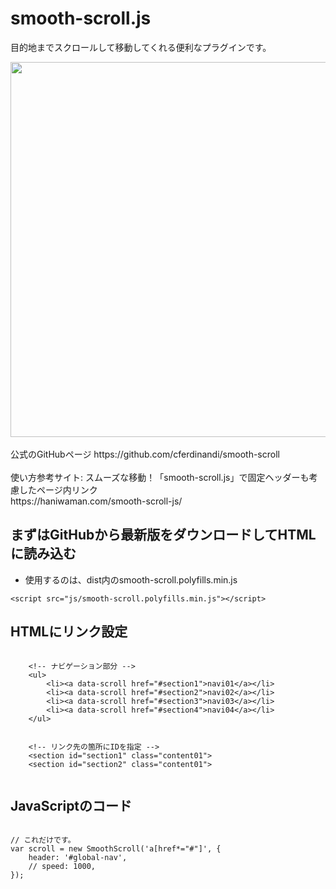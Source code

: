 # smooth-scroll.js 
目的地までスクロールして移動してくれる便利なプラグインです。  

<img src="https://github.com/55Kaerukun/JavaScript/blob/master/images/smooth-scroll.png" width="600px">
<br><br>
公式のGitHubページ https://github.com/cferdinandi/smooth-scroll <br><br>
使い方参考サイト:  スムーズな移動！「smooth-scroll.js」で固定ヘッダーも考慮したページ内リンク<br>
https://haniwaman.com/smooth-scroll-js/


## まずはGitHubから最新版をダウンロードしてHTMLに読み込む
* 使用するのは、dist内のsmooth-scroll.polyfills.min.js
```
<script src="js/smooth-scroll.polyfills.min.js"></script>

```

## HTMLにリンク設定

```

    <!-- ナビゲーション部分 -->
    <ul>
        <li><a data-scroll href="#section1">navi01</a></li>
        <li><a data-scroll href="#section2">navi02</a></li>
        <li><a data-scroll href="#section3">navi03</a></li>
        <li><a data-scroll href="#section4">navi04</a></li>
    </ul>


    <!-- リンク先の箇所にIDを指定 -->
    <section id="section1" class="content01">
    <section id="section2" class="content01">


```

## JavaScriptのコード


```

// これだけです。
var scroll = new SmoothScroll('a[href*="#"]', {
    header: '#global-nav',
    // speed: 1000,
});


```

